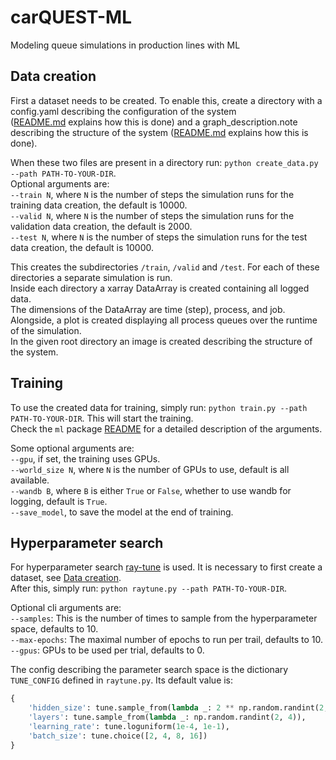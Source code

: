 # carQUEST-ML
Modeling queue simulations in production lines with ML

## Data creation
First a dataset needs to be created. 
To enable this, create a directory with a config.yaml describing the configuration of the system  
([README.md](system/README.md) explains how this is done) and a graph_description.note describing the structure of the system 
([README.md](notation/README.md) explains how this is done).

When these two files are present in a directory run: `python create_data.py --path PATH-TO-YOUR-DIR`.  
Optional arguments are:  
`--train N`, where `N` is the number of steps the simulation runs for the training data creation, the default is 10000.  
`--valid N`, where `N` is the number of steps the simulation runs for the validation data creation, the default is 2000.  
`--test N`, where `N` is the number of steps the simulation runs for the test data creation, the default is 10000.  

This creates the subdirectories `/train`, `/valid` and `/test`.
For each of these directories a separate simulation is run.  
Inside each directory a xarray DataArray is created containing all logged data.  
The dimensions of the DataArray are time (step), process, and job.  
Alongside, a plot is created displaying all process queues over the runtime of the simulation.  
In the given root directory an image is created describing the structure of the system.


## Training
To use the created data for training, simply run: `python train.py --path PATH-TO-YOUR-DIR`.
This will start the training.  
Check the `ml` package [README](ml/README.md) for a detailed description of the arguments.

Some optional arguments are:  
`--gpu`, if set, the training uses GPUs.  
`--world_size N`, where `N` is the number of GPUs to use, default is all available.  
`--wandb B`, where `B` is either `True` or `False`, whether to use wandb for logging, default is `True`.  
`--save_model`, to save the model at the end of training.


## Hyperparameter search
For hyperparameter search [ray-tune](https://www.ray.io/ray-tune) is used. 
It is necessary to first create a dataset, see [Data creation](#data-creation).  
After this, simply run: `python raytune.py --path PATH-TO-YOUR-DIR`.  

Optional cli arguments are:  
`--samples`: This is the number of times to sample from the hyperparameter space, defaults to 10.  
`--max-epochs`: The maximal number of epochs to run per trail, defaults to 10.  
`--gpus`: GPUs to be used per trial, defaults to 0.  

The config describing the parameter search space is the dictionary `TUNE_CONFIG` defined in `raytune.py`. 
Its default value is:
```python
{
    'hidden_size': tune.sample_from(lambda _: 2 ** np.random.randint(2, 9)),
    'layers': tune.sample_from(lambda _: np.random.randint(2, 4)),
    'learning_rate': tune.loguniform(1e-4, 1e-1),
    'batch_size': tune.choice([2, 4, 8, 16])
}
```